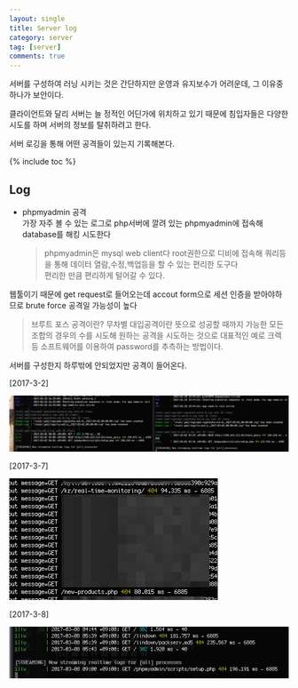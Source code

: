 ```yaml
---
layout: single
title: Server log
category: server
tag: [server]
comments: true
---
```


서버를 구성하여 러닝 시키는 것은 간단하지만 운영과 유지보수가 어려운데, 그 이유중 하나가 보안이다.

클라이언트와 달리 서버는 늘 정적인 어딘가에 위치하고 있기 때문에 침입자들은 다양한 시도를 하며 서버의 정보를 탈취하려고 한다.

서버 로깅을 통해 어떤 공격들이 있는지 기록해본다.

{% include toc %}

## Log

- phpmyadmin 공격  
가장 자주 볼 수 있는 로그로 php서버에 깔려 있는 phpmyadmin에 접속해 database를 해킹 시도한다 

    > phpmyadmin은 mysql web client다 root권한으로 디비에 접속해 쿼리등을 통해 데이터 열람,수정,백업등을 할 수 있는 편리한 도구다  
    편리한 만큼 편리하게 털어갈 수 있다.

웹툴이기 때문에 get request로 들어오는데 accout form으로 세션 인증을 받아야하므로 brute force 공격일 가능성이 높다

> 브루트 포스 공격이란? 무차별 대입공격이란 뜻으로 성공할 때까지 가능한 모든 조합의 경우의 수를 시도해 원하는 공격을 시도하는 것으로 대표적인 예로 크렉 등 소프트웨어를 이용하여 password를 추측하는 방법이다.

서버를 구성한지 하루밖에 안되었지만 공격이 들어온다.

[2017-3-2]

![alt sys](/images/server_log/1.png)

[2017-3-7]

![alt sys](/images/server_log/2.png)

[2017-3-8]

![alt sys](/images/server_log/3.png)
